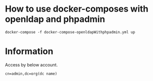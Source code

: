 # How to use docker-composes with openldap and phpadmin

```
docker-compose -f docker-compose-openldapWithphpadmin.yml up
```

# Information

Access by below account.
```
cn=admin,dc=org(dc name)
```
